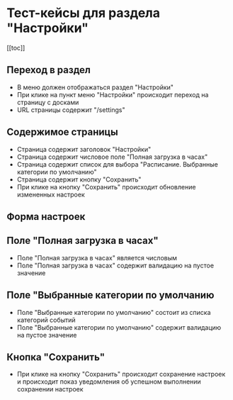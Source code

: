 # Тест-кейсы для раздела "Настройки"

[[toc]]

## Переход в раздел

- В меню должен отображаться раздел "Настройки"
- При клике на пункт меню "Настройки" происходит переход на страницу с досками
- URL страницы содержит "/settings"

## Содержимое страницы

- Страница содержит заголовок "Настройки"
- Страница содержит числовое поле "Полная загрузка в часах"
- Страница содержит список для выбора "Расписание. Выбранные категории по умолчанию"
- Страница содержит кнопку "Сохранить"
- При клике на кнопку "Сохранить" происходит обновление измененных настроек

## Форма настроек

## Поле "Полная загрузка в часах" 

- Поле "Полная загрузка в часах" является числовым
- Поле "Полная загрузка в часах" содержит валидацию на пустое значение

## Поле "Выбранные категории по умолчанию

- Поле "Выбранные категории по умолчанию" состоит из списка категорий событий
- Поле "Выбранные категории по умолчанию" содержит валидацию на пустое значение

## Кнопка "Сохранить"

- При клике на кнопку "Сохранить" происходит сохранение настроек и происходит показ уведомления об успешном выполнении сохранении настроек